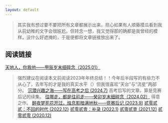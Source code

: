 ```yaml
---
layout: default
---
```

> 其实我有想过要不要把所有文章都展示出来，担心如果有人顺藤摸瓜看到我从前幼稚的文字会很尴尬。但转念一想，我又觉得那的确都是我曾经的模样，没什么好遮掩的，于是便都将文章链接放出来了。
## 阅读链接
[天地人，你我他——甲辰岁末细碎念（2025.01）](assets/pdfs/2024.pdf)
> 强烈建议在阅读本文前阅读2023年年终总结！！今年后半段写的有些力不从心了，去年写的才是我的真实水平（）但我很喜欢“天台”与“流星”两部分。
[沉潜兴趣之海——写在高考之后 (2024.7)](assets/pdfs/沉潜兴趣之海.pdf)
> 高考后写的文章，算是竞赛后记的续集。
[往哪走，都是往前走——癸卯岁末细碎念（2024.02）](assets/pdfs/2023.pdf)
> 得意之作。
[醉夜梦死花开过，烛息影暗满地秋——竞赛后记 (2023.9)](https://zhuanlan.zhihu.com/p/658162429)
[贰零贰贰：不回的时代 (2022.12)](https://pandml.lofter.com/post/311e517e_2b7aed01c)
[贰零贰壹：补录 (2022.1)](https://pandml.lofter.com/post/311e517e_2b44a07ad)
[贰零贰壹 (2021.12)](https://pandml.lofter.com/post/311e517e_2b428e0b7)
[贰零贰零 (2020.12)](https://pandml.lofter.com/post/311e517e_1cb2cba1b)